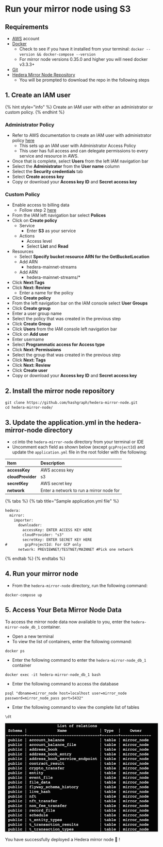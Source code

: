 # Run your mirror node using S3

## Requirements

* [AWS](https://aws.amazon.com/free/?trk=ps_a131L0000085DvcQAE&trkCampaign=acq_paid_search_brand&sc_channel=ps&sc_campaign=acquisition_US&sc_publisher=google&sc_category=core&sc_country=US&sc_geo=NAMER&sc_outcome=acq&sc_detail=aws%20account&sc_content=Account_e&sc_segment=432339156165&sc_medium=ACQ-P|PS-GO|Brand|Desktop|SU|AWS|Core|US|EN|Text&s_kwcid=AL!4422!3!432339156165!e!!g!!aws%20account&ef_id=Cj0KCQjw8IaGBhCHARIsAGIRRYrLfWc3ykRf_hAUeVvf4nNEYvacHwk_w1jAuSj6hQZ8_muh0T5p3acaAkZDEALw_wcB:G:s&s_kwcid=AL!4422!3!432339156165!e!!g!!aws%20account&all-free-tier.sort-by=item.additionalFields.SortRank&all-free-tier.sort-order=asc&awsf.Free%20Tier%20Types=*all&awsf.Free%20Tier%20Categories=*all) account
* [Docker](https://www.docker.com/get-docker)
  * Check to see if you have it installed from your terminal: `docker --version && docker-compose --version`
  * For mirror node versions 0.35.0 and higher you will need docker v3.3.3+
* [Git](https://git-scm.com/book/en/v2/Getting-Started-Installing-Git)
* [Hedera Mirror Node Repository](https://github.com/hashgraph/hedera-mirror-node) 
  * You will be prompted to download the repo in the following steps 

## 1. Create an IAM user

{% hint style="info" %}
Create an IAM user with either an administrator or custom policy.
{% endhint %}

### **Administrator Policy** 

* Refer to AWS documentation to create an IAM user with administrator policy [here ](https://docs.aws.amazon.com/IAM/latest/UserGuide/getting-started_create-admin-group.html%20)
  * This sets up an IAM user with Administrator Access Policy 
  * This user has full access and can delegate permissions to every service and resource in AWS. 
* Once that is complete, select **Users** from the left IAM navigation bar
* Select the **Administrator** from the **User name** column
* Select the **Security credentials** tab
* Select **Create access key**
* Copy or download your **Access key ID** and **Secret access key**  

### **Custom Policy** 

* Enable access to billing data
  * Follow step 2 [here](https://docs.aws.amazon.com/IAM/latest/UserGuide/getting-started_create-admin-group.html)
* From the IAM left navigation bar select **Polices** 
* Click on **Create policy**
  * Service 
    * Enter **S3** as your service
  * Actions
    * Access level 
    * Select **List** and **Read** 
* Resources 
  * Select **Specify bucket resource ARN for the GetBucketLocation** 
  * Add ARN 
    * hedera-mainnet-streams 
  * Add ARN 
    * hedera-mainnet-streams/\* 
* Click **Next:Tags**
* Click **Next: Review** 
  * Enter a name for the policy
* Click **Create policy** 
* From the left navigation bar on the IAM console select **User** **Groups** 
* Click **Create group** 
* Enter a user group name
* Select the policy that was created in the previous step 
* Click **Create Group** 
* Click **Users** from the IAM console left navigation bar 
* Click on **Add user**  
* Enter username 
* Select **Programmatic access for Access type** 
* Click **Next: Permissions** 
* Select the group that was created in the previous step 
* Click **Next: Tags** 
* Click **Next: Review** 
* Click **Create user** 
* Copy or download your **Access key ID** and **Secret access key** 

## 2. Install the mirror node repository

```text
git clone https://github.com/hashgraph/hedera-mirror-node.git
cd hedera-mirror-node/
```

## 3. Update the application.yml in the hedera-mirror-node directory

* `cd` into the `hedera-mirror-node` directory from your terminal or IDE
* Uncomment each field as shown below \(except `gcpProjectId`\) and update the `application.yml` file in the root folder with the following:

| Item | Description |
| :--- | :--- |
| **accessKey** | AWS access key |
| **cloudProvider** | s3 |
| **secretKey** | AWS secret key |
| **network** | Enter a network to run a mirror node for |

{% tabs %}
{% tab title="Sample application.yml file" %}
```text
hedera:
  mirror:
    importer: 
      downloader:
        accessKey: ENTER ACCESS KEY HERE
        cloudProvider: "s3"
        secretKey: ENTER SECRET KEY HERE
#        gcpProjectId: For GCP only
      network: PREVIEWNET/TESTNET/MAINNET #Pick one network
```
{% endtab %}
{% endtabs %}

## 4. Run your mirror node

* From the `hedera-mirror-node` directory, run the following command:

```text
docker-compose up
```

## 5. Access Your Beta Mirror Node Data

To access the mirror node data now available to you, enter the `hedera-mirror-node_db_1` container.

* Open a new terminal
* To view the list of containers, enter the following command:

```text
docker ps
```

* Enter the following command to enter the `hedera-mirror-node_db_1` container

```text
docker exec -it hedera-mirror-node_db_1 bash
```

* Enter the following command to access the database

```text
psql "dbname=mirror_node host=localhost user=mirror_node password=mirror_node_pass port=5432"
```

* Enter the following command to view the complete list of tables

```text
\dt
```

![](../../.gitbook/assets/image%20%281%29%20%281%29%20%281%29%20%281%29%20%281%29%20%281%29.png)

You have successfully deployed a Hedera mirror node 🥳 !


